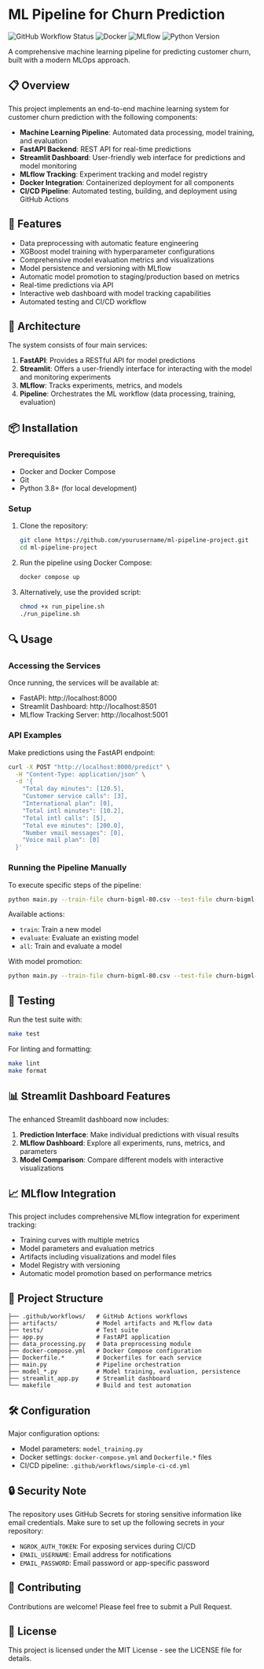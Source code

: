 # ML Pipeline for Churn Prediction

![GitHub Workflow Status](https://img.shields.io/badge/CI/CD-GitHub_Actions-blue)
![Docker](https://img.shields.io/badge/Docker-Containerized-blue)
![MLflow](https://img.shields.io/badge/MLflow-Tracking-green)
![Python Version](https://img.shields.io/badge/python-3.12-blue)

A comprehensive machine learning pipeline for predicting customer churn, built with a modern MLOps approach.

## 📋 Overview

This project implements an end-to-end machine learning system for customer churn prediction with the following components:

- **Machine Learning Pipeline**: Automated data processing, model training, and evaluation
- **FastAPI Backend**: REST API for real-time predictions
- **Streamlit Dashboard**: User-friendly web interface for predictions and model monitoring
- **MLflow Tracking**: Experiment tracking and model registry
- **Docker Integration**: Containerized deployment for all components
- **CI/CD Pipeline**: Automated testing, building, and deployment using GitHub Actions

## 🚀 Features

- Data preprocessing with automatic feature engineering
- XGBoost model training with hyperparameter configurations
- Comprehensive model evaluation metrics and visualizations
- Model persistence and versioning with MLflow
- Automatic model promotion to staging/production based on metrics
- Real-time predictions via API
- Interactive web dashboard with model tracking capabilities
- Automated testing and CI/CD workflow

## 🔧 Architecture

The system consists of four main services:

1. **FastAPI**: Provides a RESTful API for model predictions
2. **Streamlit**: Offers a user-friendly interface for interacting with the model and monitoring experiments
3. **MLflow**: Tracks experiments, metrics, and models
4. **Pipeline**: Orchestrates the ML workflow (data processing, training, evaluation)

## 📦 Installation

### Prerequisites

- Docker and Docker Compose
- Git
- Python 3.8+ (for local development)

### Setup

1. Clone the repository:
   ```bash
   git clone https://github.com/yourusername/ml-pipeline-project.git
   cd ml-pipeline-project
   ```

2. Run the pipeline using Docker Compose:
   ```bash
   docker compose up
   ```

3. Alternatively, use the provided script:
   ```bash
   chmod +x run_pipeline.sh
   ./run_pipeline.sh
   ```

## 🔍 Usage

### Accessing the Services

Once running, the services will be available at:

- FastAPI: http://localhost:8000
- Streamlit Dashboard: http://localhost:8501
- MLflow Tracking Server: http://localhost:5001

### API Examples

Make predictions using the FastAPI endpoint:

```bash
curl -X POST "http://localhost:8000/predict" \
  -H "Content-Type: application/json" \
  -d '{
    "Total day minutes": [120.5],
    "Customer service calls": [3],
    "International plan": [0],
    "Total intl minutes": [10.2],
    "Total intl calls": [5],
    "Total eve minutes": [200.0],
    "Number vmail messages": [0],
    "Voice mail plan": [0]
  }'
```

### Running the Pipeline Manually

To execute specific steps of the pipeline:

```bash
python main.py --train-file churn-bigml-80.csv --test-file churn-bigml-20.csv --action all
```

Available actions:
- `train`: Train a new model
- `evaluate`: Evaluate an existing model
- `all`: Train and evaluate a model

With model promotion:
```bash
python main.py --train-file churn-bigml-80.csv --test-file churn-bigml-20.csv --action all --auto-promote
```

## 🧪 Testing

Run the test suite with:

```bash
make test
```

For linting and formatting:

```bash
make lint
make format
```

## 📊 Streamlit Dashboard Features

The enhanced Streamlit dashboard now includes:

1. **Prediction Interface**: Make individual predictions with visual results
2. **MLflow Dashboard**: Explore all experiments, runs, metrics, and parameters
3. **Model Comparison**: Compare different models with interactive visualizations

## 📈 MLflow Integration

This project includes comprehensive MLflow integration for experiment tracking:

- Training curves with multiple metrics
- Model parameters and evaluation metrics
- Artifacts including visualizations and model files
- Model Registry with versioning
- Automatic model promotion based on performance metrics

## 📄 Project Structure

```
├── .github/workflows/   # GitHub Actions workflows
├── artifacts/           # Model artifacts and MLflow data
├── tests/               # Test suite
├── app.py               # FastAPI application
├── data_processing.py   # Data preprocessing module
├── docker-compose.yml   # Docker Compose configuration
├── Dockerfile.*         # Dockerfiles for each service
├── main.py              # Pipeline orchestration
├── model_*.py           # Model training, evaluation, persistence
├── streamlit_app.py     # Streamlit dashboard
└── makefile             # Build and test automation
```

## 🛠️ Configuration

Major configuration options:

- Model parameters: `model_training.py`
- Docker settings: `docker-compose.yml` and `Dockerfile.*` files
- CI/CD pipeline: `.github/workflows/simple-ci-cd.yml`

## 🔒 Security Note

The repository uses GitHub Secrets for storing sensitive information like email credentials. Make sure to set up the following secrets in your repository:

- `NGROK_AUTH_TOKEN`: For exposing services during CI/CD
- `EMAIL_USERNAME`: Email address for notifications
- `EMAIL_PASSWORD`: Email password or app-specific password

## 🤝 Contributing

Contributions are welcome! Please feel free to submit a Pull Request.

## 📜 License

This project is licensed under the MIT License - see the LICENSE file for details.

